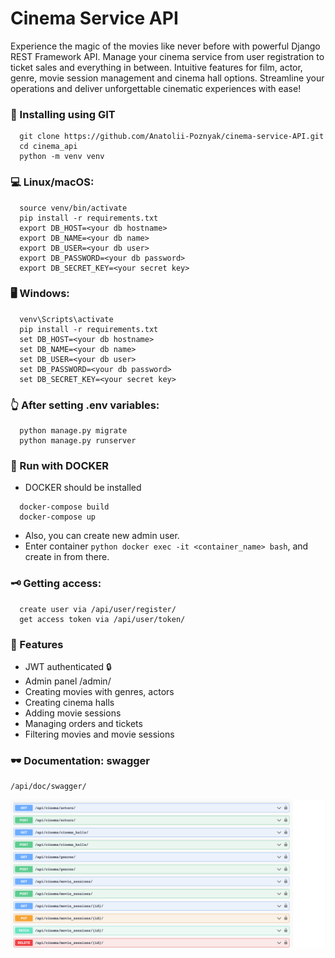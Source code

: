 # Cinema Service API

Experience the magic of the movies like never before with powerful Django REST Framework API. 
Manage your cinema service from user registration to ticket sales and everything in between. 
Intuitive features for film, actor, genre, movie session management and cinema hall options.
Streamline your operations and deliver unforgettable cinematic experiences with ease!

### 💾 Installing using GIT
```shell
  git clone https://github.com/Anatolii-Poznyak/cinema-service-API.git
  cd cinema_api
  python -m venv venv
```

### 💻 Linux/macOS:
```shell
  source venv/bin/activate
  pip install -r requirements.txt
  export DB_HOST=<your db hostname>
  export DB_NAME=<your db name>
  export DB_USER=<your db user>
  export DB_PASSWORD=<your db password>
  export DB_SECRET_KEY=<your secret key>
```

### 🖥 Windows:
```shell
  venv\Scripts\activate
  pip install -r requirements.txt
  set DB_HOST=<your db hostname>
  set DB_NAME=<your db name>
  set DB_USER=<your db user>
  set DB_PASSWORD=<your db password>
  set DB_SECRET_KEY=<your secret key>
```

### 👆 After setting .env variables:
```shell
  python manage.py migrate
  python manage.py runserver
```
### 🐳 Run with DOCKER
- DOCKER should be installed

```shell
  docker-compose build
  docker-compose up
```

- Also, you can create new admin user.
- Enter container ```python docker exec -it <container_name> bash```, and create in from there.


### 🗝 Getting access:
```shell
  create user via /api/user/register/
  get access token via /api/user/token/
```

### 🧾 Features
- JWT authenticated 🔒
- Admin panel /admin/
- Creating movies with genres, actors
- Creating cinema halls
- Adding movie sessions
- Managing orders and tickets
- Filtering movies and movie sessions

### 🕶 Documentation: swagger
```
/api/doc/swagger/
```
![swagger.png](swagger.png)

